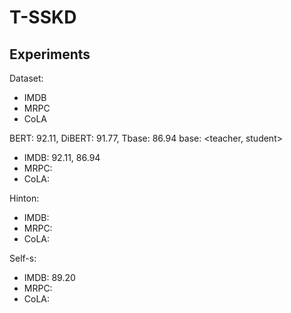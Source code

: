 # T-SSKD

## Experiments
Dataset:
- IMDB 
- MRPC
- CoLA

BERT: 92.11, DiBERT: 91.77, Tbase: 86.94
base: 
<teacher, student>
- IMDB: 92.11, 86.94
- MRPC:
- CoLA: 

Hinton:
- IMDB: 
- MRPC:
- CoLA:

Self-s:
- IMDB: 89.20
- MRPC:
- CoLA:
